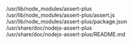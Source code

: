 /usr/lib/node\_modules/assert-plus  
/usr/lib/node\_modules/assert-plus/assert.js  
/usr/lib/node\_modules/assert-plus/package.json  
/usr/share/doc/nodejs-assert-plus  
/usr/share/doc/nodejs-assert-plus/README.md  
